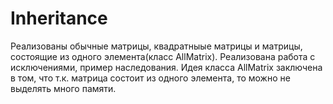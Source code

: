 # Inheritance

Реализованы обычные матрицы, квадратныые матрицы и матрицы, состоящие из одного элемента(класс AllMatrix). 
Реализована работа с исключениями, пример наследования.
Идея класса AllMatrix заключена в том, что т.к. матрица состоит из одного элемента, то можно не выделять много памяти.
